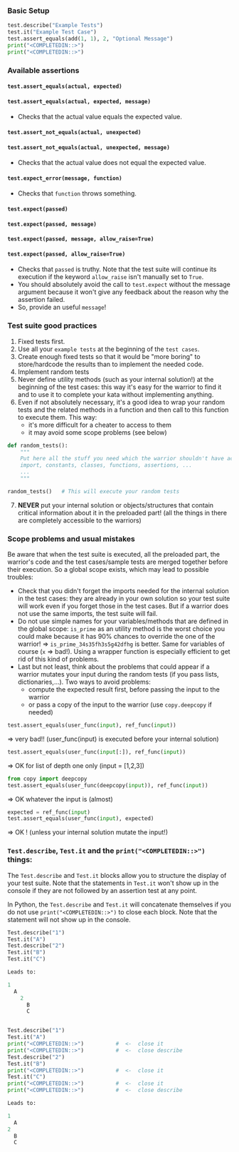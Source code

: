 ### Basic Setup

```python
test.describe("Example Tests")
test.it("Example Test Case")
test.assert_equals(add(1, 1), 2, "Optional Message")
print("<COMPLETEDIN::>")
print("<COMPLETEDIN::>")
```

### Available assertions

#### `test.assert_equals(actual, expected)`
#### `test.assert_equals(actual, expected, message)`
* Checks that the actual value equals the expected value.

#### `test.assert_not_equals(actual, unexpected)`
#### `test.assert_not_equals(actual, unexpected, message)`
* Checks that the actual value does not equal the expected value.

#### `test.expect_error(message, function)`
* Checks that `function` throws something.

#### `test.expect(passed)`
#### `test.expect(passed, message)`
#### `test.expect(passed, message, allow_raise=True)`
#### `test.expect(passed, allow_raise=True)`
* Checks that `passed` is truthy. Note that the test suite will continue its execution if the keyword `allow_raise` isn't manually set to `True`.
* You should absolutely avoid the call to `test.expect` without the message argument because it won't give any feedback about the reason why the assertion failed.
* So, provide an useful `message`!


### Test suite good practices

1. Fixed tests first.
1. Use all your `example tests` at the beginning of the `test cases`.
1. Create enough fixed tests so that it would be "more boring" to store/hardcode the results than to implement the needed code.
1. Implement random tests
1. Never define utility methods (such as your internal solution!) at the beginning of the test cases: this way it's easy for the warrior to find it and to use it to complete your kata without implementing anything.
1. Even if not absolutely necessary, it's a good idea to wrap your random tests and the related methods in a function and then call to this function to execute them. This way:
   - it's more difficult for a cheater to access to them
   - it may avoid some scope problems (see below)
```python
def random_tests():
    """
    Put here all the stuff you need which the warrior shouldn't have access to:
    import, constants, classes, functions, assertions, ... 
    ...
    """

random_tests()   # This will execute your random tests
```
7. __NEVER__ put your internal solution or objects/structures that contain critical information about it in the preloaded part! (all the things in there are completely accessible to the warriors)

### Scope problems and usual mistakes

Be aware that when the test suite is executed, all the preloaded part, the warrior's code and the test cases/sample tests are merged together before their execution. So a global scope exists, which may lead to possible troubles:
* Check that you didn't forget the imports needed for the internal solution in the test cases: they are already in your own solution so your test suite will work even if you forget those in the test cases. 
But if a warrior does not use the same imports, the test suite will fail.
* Do not use simple names for your variables/methods that are defined in the global scope: `is_prime` as an utility method is the worst choice you could make because it has 90% chances to override the one of the warrior! => `is_prime_34s35fh3s5g42dfhg` is better. Same for variables of course (`x` => bad!). Using a wrapper function is especially efficient to get rid of this kind of problems.
* Last but not least, think about the problems that could appear if a warrior mutates your input during the random tests (if you pass lists, dictionaries,...). Two ways to avoid problems:
  - compute the expected result first, before passing the input to the warrior
  - or pass a copy of the input to the warrior (use `copy.deepcopy` if needed)

```python
test.assert_equals(user_func(input), ref_func(input))
```
=>   very bad!! (user_func(input) is executed before your internal solution)
```python
test.assert_equals(user_func(input[:]), ref_func(input))
```
=>   OK for list of depth one only (input = [1,2,3])
```python
from copy import deepcopy
test.assert_equals(user_func(deepcopy(input)), ref_func(input))
```
=>   OK whatever the input is (almost)
```python
expected = ref_func(input)
test.assert_equals(user_func(input), expected)
```
=>   OK ! (unless your internal solution mutate the input!)



### `Test.describe`, `Test.it` and the `print("<COMPLETEDIN::>")` things:

The `Test.describe` and `Test.it` blocks allow you to structure the display of your test suite.
Note that the statements in `Test.it` won't show up in the console if they are not followed by an assertion test at any point.

In Python, the `Test.describe` and `Test.it` will concatenate themselves if you do not use `print("<COMPLETEDIN::>")` to close each block. Note that the statement will not show up in the console.

```python
Test.describe("1")
Test.it("A")
Test.describe("2")
Test.it("B")
Test.it("C")

Leads to:

1
  A
    2
      B
      C


Test.describe("1")
Test.it("A")
print("<COMPLETEDIN::>")          #  <-  close it
print("<COMPLETEDIN::>")          #  <-  close describe
Test.describe("2")
Test.it("B")
print("<COMPLETEDIN::>")          #  <-  close it
Test.it("C")
print("<COMPLETEDIN::>")          #  <-  close it
print("<COMPLETEDIN::>")          #  <-  close describe

Leads to:

1
  A
2
  B
  C
```